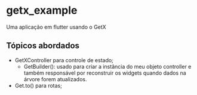 # getx_example

Uma aplicação em flutter usando o GetX

## Tópicos abordados

- GetXController para controle de estado;
    - GetBuilder(): usado para criar a instância do meu objeto controller e também responsável por reconstruir os widgets quando dados na árvore forem atualizados.
- Get.to() para rotas;
